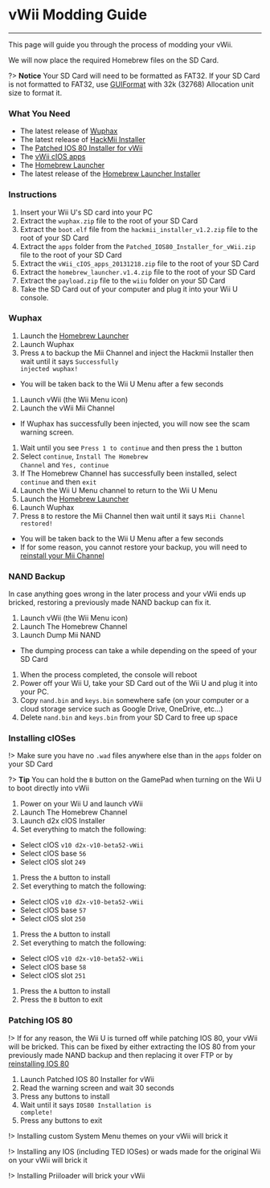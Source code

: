 # vWii Modding Guide
---
This page will guide you through the process of modding your vWii.

We will now place the required Homebrew files on the SD Card.

?> **Notice**
    Your SD Card will need to be formatted as FAT32. If your SD Card is not formatted to FAT32, use [GUIFormat](http://www.ridgecrop.demon.co.uk/index.htm?guiformat.htm) with 32k (32768) Allocation unit size to format it.

### What You Need

- The latest release of [Wuphax](http://wiiubru.com/appstore/zips/wuphax.zip)
- The latest release of [HackMii Installer](https://bootmii.org/download/)
- The <a href="docs/files/Patched_IOS80_Installer_for_vWii.zip" download>Patched IOS 80 Installer for vWii</a>
- The <a href ="docs/files/vWii_cIOS_apps_20131218.zip" download>vWii cIOS apps</a>
- The [Homebrew Launcher](https://github.com/dimok789/homebrew_launcher/releases/download/1.4/homebrew_launcher.v1.4.zip)
- The latest release of the [Homebrew Launcher Installer](https://github.com/wiiu-env/homebrew_launcher_installer/releases/download/v1.4/payload.zip)

### Instructions

1. Insert your Wii U's SD card into your PC
1. Extract the `wuphax.zip` file to the root of your SD Card
1. Extract the `boot.elf` file from the <code>hackmii_<wbr>installer_<wbr>v1.2<wbr>.zip</code> file to the root of your SD Card
1. Extract the `apps` folder from the <code>Patched_<wbr>IOS80_<wbr>Installer_<wbr>for_<wbr>vWii<wbr>.zip</code> file to the root of your SD Card
1. Extract the <code>vWii_<wbr>cIOS_<wbr>apps_<wbr>20131218<wbr>.zip</code> file to the root of your SD Card
1. Extract the <code>homebrew_<wbr>launcher.<wbr>v1.4.zip</code> file to the root of your SD Card
1. Extract the `payload.zip` file to the `wiiu` folder on your SD Card
1. Take the SD Card out of your computer and plug it into your Wii U console.

### Wuphax

1. Launch the [Homebrew Launcher](user-guide/vwii/browser-exploit)
1. Launch Wuphax
1. Press `A` to backup the Mii Channel and inject the Hackmii Installer then wait until it says <code>Successfully <wbr>injected <wbr>wuphax!</code>
 - You will be taken back to the Wii U Menu after a few seconds
1. Launch vWii (the Wii Menu icon)
1. Launch the vWii Mii Channel
 - If Wuphax has successfully been injected, you will now see the scam warning screen.
1. Wait until you see `Press 1 to continue` and then press the `1` button
1. Select `continue`, <code>Install <wbr>The <wbr>Homebrew <wbr>Channel</code> and `Yes, continue`
1. If The Homebrew Channel has successfully been installed, select `continue` and then `exit`
1. Launch the Wii U Menu channel to return to the Wii U Menu
1. Launch the [Homebrew Launcher](user-guide/vwii/browser-exploit)
1. Launch Wuphax
1. Press `B` to restore the Mii Channel then wait until it says <code>Mii <wbr>Channel <wbr>restored!</code>
 - You will be taken back to the Wii U Menu after a few seconds
 - If for some reason, you cannot restore your backup, you will need to [reinstall your Mii Channel](troubleshooting/recover-mii-channel)

### NAND Backup

In case anything goes wrong in the later process and your vWii ends up bricked, restoring a previously made NAND backup can fix it.

1. Launch vWii (the Wii Menu icon)
1. Launch The Homebrew Channel
1. Launch Dump Mii NAND
 - The dumping process can take a while depending on the speed of your SD Card
1. When the process completed, the console will reboot
1. Power off your Wii U, take your SD Card out of the Wii U and plug it into your PC.
1. Copy `nand.bin` and `keys.bin` somewhere safe (on your computer or a cloud storage service such as Google Drive, OneDrive, etc...)
1. Delete `nand.bin` and `keys.bin` from your SD Card to free up space

### Installing cIOSes

!> Make sure you have no `.wad` files anywhere else than in the `apps` folder on your SD Card

?> **Tip**
    You can hold the `B` button on the GamePad when turning on the Wii U to boot directly into vWii

1. Power on your Wii U and launch vWii
1. Launch The Homebrew Channel
1. Launch d2x cIOS Installer
1. Set everything to match the following:
 - Select cIOS `v10 d2x-v10-beta52-vWii`
 - Select cIOS base `56`
 - Select cIOS slot `249`
1. Press the `A` button to install
1. Set everything to match the following:
 - Select cIOS `v10 d2x-v10-beta52-vWii`
 - Select cIOS base `57`
 - Select cIOS slot `250`
1. Press the `A` button to install
1. Set everything to match the following:
 - Select cIOS `v10 d2x-v10-beta52-vWii`
 - Select cIOS base `58`
 - Select cIOS slot `251`
1. Press the `A` button to install
1. Press the `B` button to exit

### Patching IOS 80

!> If for any reason, the Wii U is turned off while patching IOS 80, your vWii will be bricked. This can be fixed by either extracting the IOS 80 from your previously made NAND backup and then replacing it over FTP or by [reinstalling IOS 80](troubleshooting/recover-ios)

1. Launch Patched IOS 80 Installer for vWii
1. Read the warning screen and wait 30 seconds
1. Press any buttons to install
1. Wait until it says <code>IOS80 <wbr>Installation <wbr>is <wbr>complete!</code>
1. Press any buttons to exit

!> Installing custom System Menu themes on your vWii will brick it

!> Installing any IOS (including TED IOSes) or wads made for the original Wii on your vWii will brick it

!> Installing Priiloader will brick your vWii